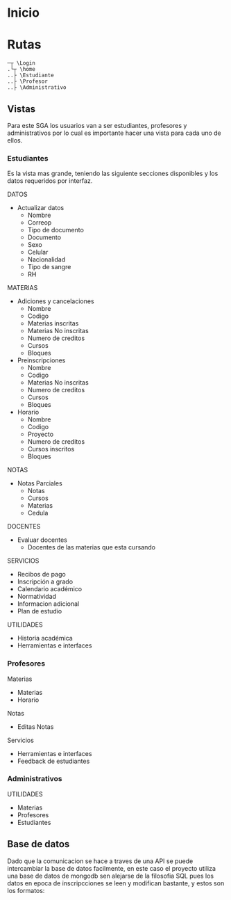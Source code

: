 # Inicio

# Rutas

```
─┬ \Login
.└┬ \home
..├ \Estudiante
..├ \Profesor
..├ \Administrativo
```

## Vistas
Para este SGA los usuarios van a ser estudiantes, profesores y administrativos por lo cual es importante hacer una vista para cada uno de ellos.
### Estudiantes
Es la vista mas grande, teniendo las siguiente secciones disponibles y los datos requeridos por interfaz.

DATOS
* Actualizar datos
    * Nombre
    * Correop
    * Tipo de documento
    * Documento
    * Sexo
    * Celular
    * Nacionalidad
    * Tipo de sangre
    * RH

MATERIAS

* Adiciones y cancelaciones
    * Nombre
    * Codigo
    * Materias inscritas
    * Materias No inscritas
    * Numero de creditos
    * Cursos
    * Bloques
* Preinscripciones
    * Nombre
    * Codigo
    * Materias No inscritas
    * Numero de creditos
    * Cursos
    * Bloques
* Horario
    * Nombre
    * Codigo
    * Proyecto
    * Numero de creditos
    * Cursos inscritos
    * Bloques

NOTAS

* Notas Parciales
    * Notas
    * Cursos
    * Materias
    * Cedula    

DOCENTES

* Evaluar docentes
    * Docentes de las materias que esta cursando

SERVICIOS

* Recibos de pago
* Inscripción a grado
* Calendario académico
* Normatividad
* Informacion adicional
* Plan de estudio

UTILIDADES

* Historia académica
* Herramientas e interfaces

### Profesores

Materias

* Materias
* Horario

Notas

* Editas Notas

Servicios

* Herramientas e interfaces
* Feedback de estudiantes


### Administrativos

UTILIDADES

* Materias
* Profesores
* Estudiantes

## Base de datos
Dado que la comunicacion se hace a traves de una API se puede intercambiar la base de datos facilmente, en este caso el proyecto utiliza una base de datos de mongodb sen alejarse de la filosofia SQL pues los datos en epoca de inscripcciones se leen y modifican bastante, y estos son los formatos: